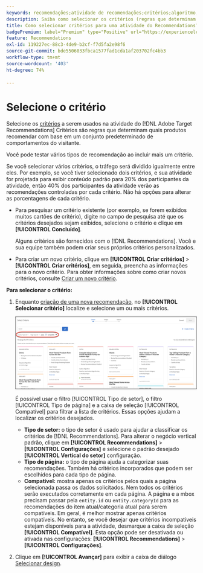 ```yaml
---
keywords: recomendações;atividade de recomendações;critérios;algoritmo;recommendations;recommendations activity;criteria;algorithm
description: Saiba como selecionar os critérios (regras que determinam quais produtos ou conteúdo recomendar) para usar em seu Adobe [!DNL Target] Atividade do Recommendations.
title: Como selecionar critérios para uma atividade do Recommendations?
badgePremium: label="Premium" type="Positive" url="https://experienceleague.adobe.com/docs/target/using/introduction/intro.html?lang=en#premium newtab=true" tooltip="See what's included in Target Premium."
feature: Recommendations
exl-id: 119227ec-88c3-4de9-b2cf-f7d5fa2e98f6
source-git-commit: bde5506033fbca1577fad1cda1af203702fc4bb3
workflow-type: tm+mt
source-wordcount: '403'
ht-degree: 74%

---
```


# Selecione o critério

Selecione os [critérios](/help/main/c-recommendations/c-algorithms/algorithms.md) a serem usados na atividade do [!DNL Adobe Target Recommendations] Critérios são regras que determinam quais produtos recomendar com base em um conjunto predeterminado de comportamentos do visitante.

Você pode testar vários tipos de recomendação ao incluir mais um critério.

Se você selecionar vários critérios, o tráfego será dividido igualmente entre eles. Por exemplo, se você tiver selecionado dois critérios, e sua atividade for projetada para exibir conteúdo padrão para 20% dos participantes da atividade, então 40% dos participantes da atividade verão as recomendações controladas por cada critério. Não há opções para alterar as porcentagens de cada critério.

* Para pesquisar um critério existente (por exemplo, se forem exibidos muitos cartões de critério), digite no campo de pesquisa até que os critérios desejados sejam exibidos, selecione o critério e clique em **[!UICONTROL Concluído]**.

   Alguns critérios são fornecidos com o [!DNL Recommendations]. Você e sua equipe também podem criar seus próprios critérios personalizados.

* Para criar um novo critério, clique em **[!UICONTROL Criar critérios]** > **[!UICONTROL Criar critérios]**, em seguida, preencha as informações para o novo critério. Para obter informações sobre como criar novos critérios, consulte [Criar um novo critério](/help/main/c-recommendations/c-algorithms/create-new-algorithm.md#task_8A9CB465F28D44899F69F38AD27352FE).

**Para selecionar o critério:**

1. Enquanto [criação de uma nova recomendação](/help/main/c-recommendations/t-create-recs-activity/create-recs-activity.md#task_6874328773C64C44A73F0A130AD3F96F), no **[!UICONTROL Selecionar critério]** localize e selecione um ou mais critérios.

   ![Caixa de diálogo Selecionar critérios](/help/main/c-recommendations/t-create-recs-activity/assets/filters.png)

   É possível usar o filtro [!UICONTROL Tipo de setor], o filtro [!UICONTROL Tipo de página] e a caixa de seleção [!UICONTROL Compatível] para filtrar a lista de critérios. Essas opções ajudam a localizar os critérios desejados.

   * **Tipo de setor:** o tipo de setor é usado para ajudar a classificar os critérios de [!DNL Recommendations]. Para alterar o negócio vertical padrão, clique em **[!UICONTROL Recommendations]** > **[!UICONTROL Configurações]** e selecione o padrão desejado **[!UICONTROL Vertical do setor]** configuração.
   * **Tipo de página:** o tipo de página ajuda a categorizar suas recomendações. Também há critérios incorporados que podem ser escolhidos para cada tipo de página.
   * **Compatível:** mostra apenas os critérios pelos quais a página selecionada passa os dados solicitados. Nem todos os critérios serão executados corretamente em cada página. A página e a mbox precisam passar pela `entity.id` ou `entity.categoryId` para as recomendações do item atual/categoria atual para serem compatíveis. Em geral, é melhor mostrar apenas critérios compatíveis. No entanto, se você desejar que critérios incompatíveis estejam disponíveis para a atividade, desmarque a caixa de seleção **[!UICONTROL Compatível]**. Esta opção pode ser desativada ou ativada nas configurações: **[!UICONTROL Recommendations]** > **[!UICONTROL Configurações]**.

1. Clique em **[!UICONTROL Avançar]** para exibir a caixa de diálogo [Selecionar design](/help/main/c-recommendations/c-design-overview/design-overview.md).
